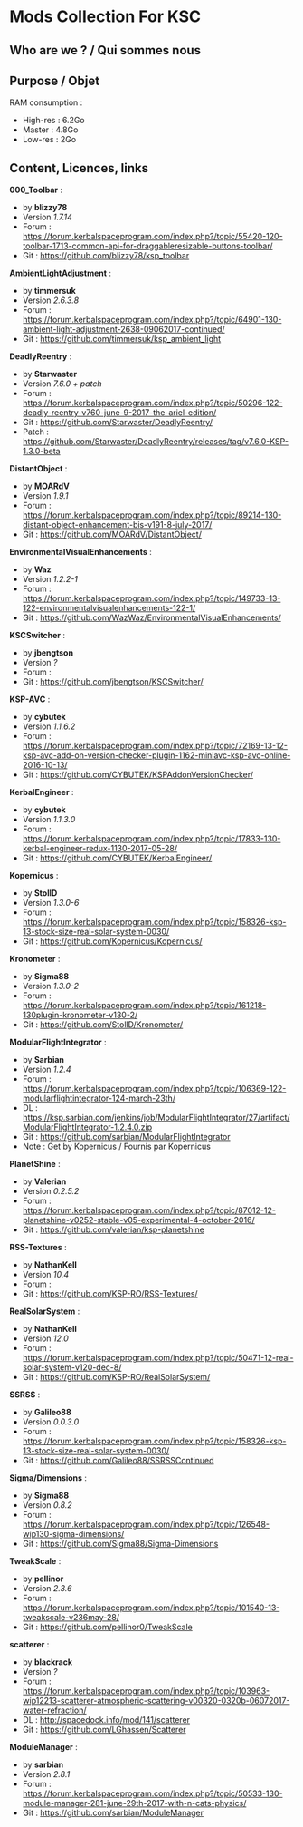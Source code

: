 # Mods Collection For KSC

## Who are we ? / Qui sommes nous

## Purpose / Objet

RAM consumption : 
-  High-res : 6.2Go
- Master : 4.8Go
- Low-res : 2Go

## Content, Licences, links

__000_Toolbar__ :
- by **blizzy78**
- Version *1.7.14*
- Forum : https://forum.kerbalspaceprogram.com/index.php?/topic/55420-120-toolbar-1713-common-api-for-draggableresizable-buttons-toolbar/
- Git : https://github.com/blizzy78/ksp_toolbar

__AmbientLightAdjustment__ :
- by **timmersuk**
- Version *2.6.3.8*
- Forum : https://forum.kerbalspaceprogram.com/index.php?/topic/64901-130-ambient-light-adjustment-2638-09062017-continued/
- Git : https://github.com/timmersuk/ksp_ambient_light

__DeadlyReentry__ :
- by **Starwaster**
- Version *7.6.0 + patch*
- Forum : https://forum.kerbalspaceprogram.com/index.php?/topic/50296-122-deadly-reentry-v760-june-9-2017-the-ariel-edition/
- Git : https://github.com/Starwaster/DeadlyReentry/
- Patch : https://github.com/Starwaster/DeadlyReentry/releases/tag/v7.6.0-KSP-1.3.0-beta

__DistantObject__ :
- by **MOARdV**
- Version *1.9.1*
- Forum : https://forum.kerbalspaceprogram.com/index.php?/topic/89214-130-distant-object-enhancement-bis-v191-8-july-2017/
- Git : https://github.com/MOARdV/DistantObject/

__EnvironmentalVisualEnhancements__ :
- by **Waz**
- Version *1.2.2-1*
- Forum : https://forum.kerbalspaceprogram.com/index.php?/topic/149733-13-122-environmentalvisualenhancements-122-1/
- Git : https://github.com/WazWaz/EnvironmentalVisualEnhancements/

__KSCSwitcher__ :
- by **jbengtson**
- Version *?*
- Forum : 
- Git : https://github.com/jbengtson/KSCSwitcher/

__KSP-AVC__ :
- by **cybutek**
- Version *1.1.6.2*
- Forum : https://forum.kerbalspaceprogram.com/index.php?/topic/72169-13-12-ksp-avc-add-on-version-checker-plugin-1162-miniavc-ksp-avc-online-2016-10-13/
- Git : https://github.com/CYBUTEK/KSPAddonVersionChecker/

__KerbalEngineer__ :
- by **cybutek**
- Version *1.1.3.0*
- Forum : https://forum.kerbalspaceprogram.com/index.php?/topic/17833-130-kerbal-engineer-redux-1130-2017-05-28/
- Git : https://github.com/CYBUTEK/KerbalEngineer/

__Kopernicus__ :
- by **StollD**
- Version *1.3.0-6*
- Forum : https://forum.kerbalspaceprogram.com/index.php?/topic/158326-ksp-13-stock-size-real-solar-system-0030/
- Git : https://github.com/Kopernicus/Kopernicus/

__Kronometer__ :
- by **Sigma88**
- Version *1.3.0-2*
- Forum : https://forum.kerbalspaceprogram.com/index.php?/topic/161218-130plugin-kronometer-v130-2/
- Git : https://github.com/StollD/Kronometer/

__ModularFlightIntegrator__ :
- by **Sarbian**
- Version *1.2.4*
- Forum : https://forum.kerbalspaceprogram.com/index.php?/topic/106369-122-modularflightintegrator-124-march-23th/
- DL : https://ksp.sarbian.com/jenkins/job/ModularFlightIntegrator/27/artifact/ModularFlightIntegrator-1.2.4.0.zip
- Git : https://github.com/sarbian/ModularFlightIntegrator
- Note : Get by Kopernicus / Fournis par Kopernicus

__PlanetShine__ :
- by **Valerian**
- Version *0.2.5.2*
- Forum : https://forum.kerbalspaceprogram.com/index.php?/topic/87012-12-planetshine-v0252-stable-v05-experimental-4-october-2016/
- Git : https://github.com/valerian/ksp-planetshine

__RSS-Textures__ :
- by **NathanKell**
- Version *10.4*
- Forum : 
- Git : https://github.com/KSP-RO/RSS-Textures/

__RealSolarSystem__ :
- by **NathanKell**
- Version *12.0*
- Forum : https://forum.kerbalspaceprogram.com/index.php?/topic/50471-12-real-solar-system-v120-dec-8/
- Git : https://github.com/KSP-RO/RealSolarSystem/

__SSRSS__ :
- by **Galileo88**
- Version *0.0.3.0*
- Forum : https://forum.kerbalspaceprogram.com/index.php?/topic/158326-ksp-13-stock-size-real-solar-system-0030/
- Git : https://github.com/Galileo88/SSRSSContinued

__Sigma/Dimensions__ :
- by **Sigma88**
- Version *0.8.2*
- Forum : https://forum.kerbalspaceprogram.com/index.php?/topic/126548-wip130-sigma-dimensions/
- Git : https://github.com/Sigma88/Sigma-Dimensions

__TweakScale__ :
- by **pellinor**
- Version *2.3.6*
- Forum : https://forum.kerbalspaceprogram.com/index.php?/topic/101540-13-tweakscale-v236may-28/
- Git : https://github.com/pellinor0/TweakScale

__scatterer__ :
- by **blackrack**
- Version *?*
- Forum : https://forum.kerbalspaceprogram.com/index.php?/topic/103963-wip12213-scatterer-atmospheric-scattering-v00320-0320b-06072017-water-refraction/
- DL : http://spacedock.info/mod/141/scatterer
- Git : https://github.com/LGhassen/Scatterer

__ModuleManager__ :
- by **sarbian**
- Version *2.8.1*
- Forum : https://forum.kerbalspaceprogram.com/index.php?/topic/50533-130-module-manager-281-june-29th-2017-with-n-cats-physics/
- Git : https://github.com/sarbian/ModuleManager
